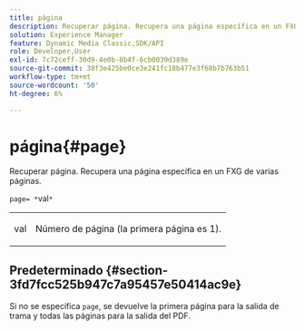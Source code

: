 ```yaml
---
title: página
description: Recuperar página. Recupera una página específica en un FXG de varias páginas.
solution: Experience Manager
feature: Dynamic Media Classic,SDK/API
role: Developer,User
exl-id: 7c72ceff-30d9-4e0b-8b4f-6cb0039d389e
source-git-commit: 38f3e425be0ce3e241fc18b477e3f68b7b763b51
workflow-type: tm+mt
source-wordcount: '50'
ht-degree: 6%

---
```


# página{#page}

Recuperar página. Recupera una página específica en un FXG de varias páginas.

`page= *`val`*`

<table id="simpletable_E92560F812B64A36A3D108CA7DEED5AC"> 
 <tr class="strow"> 
  <td class="stentry"> <p><span class="codeph"> <span class="varname"> val</span></span> </p> </td> 
  <td class="stentry"> <p>Número de página (la primera página es 1). </p></td> 
 </tr> 
</table>

## Predeterminado {#section-3fd7fcc525b947c7a95457e50414ac9e}

Si no se especifica `page`, se devuelve la primera página para la salida de trama y todas las páginas para la salida del PDF.
